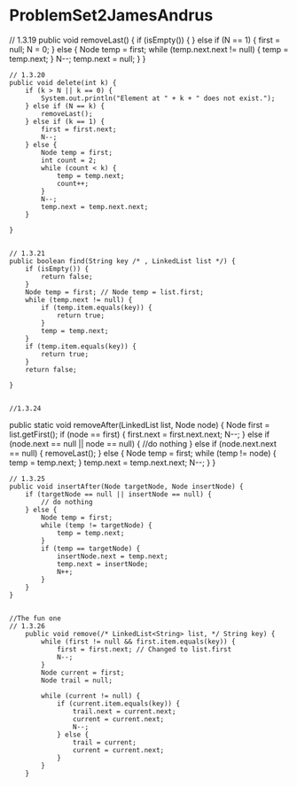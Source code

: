 # ProblemSet2JamesAndrus

// 1.3.19
	public void removeLast() {
		if (isEmpty()) {
		} else if (N == 1) {
			first = null;
			N = 0;
		} else {
			Node temp = first;
			while (temp.next.next != null) {
				temp = temp.next;
			}
			N--;
			temp.next = null;
		}
	}
	
	
	// 1.3.20
	public void delete(int k) {
		if (k > N || k == 0) {
			System.out.println("Element at " + k + " does not exist.");
		} else if (N == k) {
			removeLast();
		} else if (k == 1) {
			first = first.next;
			N--;
		} else {
			Node temp = first;
			int count = 2;
			while (count < k) {
				temp = temp.next;
				count++;
			}
			N--;
			temp.next = temp.next.next;
		}

	}
	
	
	// 1.3.21
	public boolean find(String key /* , LinkedList list */) {
		if (isEmpty()) {
			return false;
		}
		Node temp = first; // Node temp = list.first;
		while (temp.next != null) {
			if (temp.item.equals(key)) {
				return true;
			}
			temp = temp.next;
		}
		if (temp.item.equals(key)) {
			return true;
		}
		return false;

	}
	
	
	//1.3.24
public static void removeAfter(LinkedList list, Node node) {
		Node first = list.getFirst();
		if (node == first) {
			first.next = first.next.next;
			N--;
		} else if (node.next == null || node == null) {
			//do nothing
		} else if (node.next.next == null) {
			removeLast();
		}
		else {
			Node temp = first;
			while (temp != node) {
				temp = temp.next;
			}
			temp.next = temp.next.next;
			N--;
		}
	}
	
	
	// 1.3.25
	public void insertAfter(Node targetNode, Node insertNode) {
		if (targetNode == null || insertNode == null) {
			// do nothing
		} else {
			Node temp = first;
			while (temp != targetNode) {
				temp = temp.next;
			}
			if (temp == targetNode) {
				insertNode.next = temp.next;
				temp.next = insertNode;
				N++;
			}
		}
	}
	
	
	//The fun one
	// 1.3.26
		public void remove(/* LinkedList<String> list, */ String key) {
			while (first != null && first.item.equals(key)) {
				first = first.next; // Changed to list.first
				N--;
			}
			Node current = first;
			Node trail = null;

			while (current != null) {
				if (current.item.equals(key)) {
					trail.next = current.next;
					current = current.next;
					N--;
				} else {
					trail = current;
					current = current.next;
				}
			}
		}
